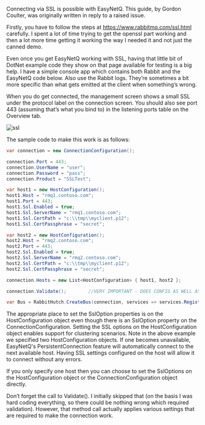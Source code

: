 Connecting via SSL is possible with EasyNetQ. This guide, by Gordon Coulter, was originally written in reply to a raised issue.

Firstly, you have to follow the steps at https://www.rabbitmq.com/ssl.html carefully. I spent a lot of time trying to get the openssl part working and then a lot more time getting it working the way I needed it and not just the canned demo.

Even once you get EasyNetQ working with SSL, having that little bit of DotNet example code they show on that page available for testing is a big help. I have a simple console app which contains both Rabbit and the EasyNetQ code below. Also use the Rabbit logs. They’re sometimes a bit more specific than what gets emitted at the client when something’s wrong.

When you do get connected, the management screen shows a small SSL under the protocol label on the connection screen. You should also see port 443 (assuming that’s what you bind to) in the listening ports table on the Overview tab.

![ssl](https://cloud.githubusercontent.com/assets/8321491/3799065/8d6ac506-1bea-11e4-84ac-9a9d71830b2e.png)

The sample code to make this work is as follows:
```C#
var connection = new ConnectionConfiguration();

connection.Port = 443;
connection.UserName = "user";
connection.Password = "pass";
connection.Product = "SSLTest";

var host1 = new HostConfiguration();
host1.Host = "rmq1.contoso.com";
host1.Port = 443;
host1.Ssl.Enabled = true;
host1.Ssl.ServerName = "rmq1.contoso.com";
host1.Ssl.CertPath = "c:\\tmp\\myclient.p12";
host1.Ssl.CertPassphrase = "secret";

var host2 = new HostConfiguration();
host2.Host = "rmq2.contoso.com";
host2.Port = 443;
host2.Ssl.Enabled = true;
host2.Ssl.ServerName = "rmq2.contoso.com";
host2.Ssl.CertPath = "c:\\tmp\\myclient.p12";
host2.Ssl.CertPassphrase = "secret";

connection.Hosts = new List<HostConfiguration> { host1, host2 };

connection.Validate();        //VERY IMPORTANT - DOES CONFIG AS WELL AS VALIDATION!

var Bus = RabbitHutch.CreateBus(connection, services => services.Register<IEasyNetQLogger>(logger => new DoNothingLogger()));
```
The appropriate place to set the SslOption properties is on the HostConfiguration object even though there is an SslOption property on the ConnectionConfiguration. Setting the SSL options on the HostConfiguration object enables support for clustering scenarios. Note in the above example we specified two HostConfiguration objects. If one becomes unavailable, EasyNetQ's PersistentConnection feature will automatically connect to the next available host. Having SSL settings configured on the host will allow it to connect without any errors.

If you only specify one host then you can choose to set the SslOptions on the HostConfiguration object or the ConnectionConfiguration object directly.

Don’t forget the call to Validate(). I initially skipped that (on the basis I was hard coding everything, so there could be nothing wrong which required validation). However, that method call actually applies various settings that are required to make the connection work.